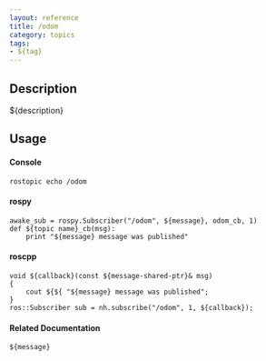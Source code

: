 ```yaml
---
layout: reference
title: /odom
category: topics
tags: 
- ${tag}
---
```


## Description
${description}

## Usage
#### Console
```
rostopic echo /odom
```

#### rospy
```
awake_sub = rospy.Subscriber("/odom", ${message}, odom_cb, 1)
def ${topic name}_cb(msg):
    print "${message} message was published"
```

#### roscpp
```
void ${callback}(const ${message-shared-ptr}& msg)
{
    cout ${${ "${message} message was published";
}
ros::Subscriber sub = nh.subscribe("/odom", 1, ${callback});
```

#### Related Documentation
``${message}``  
